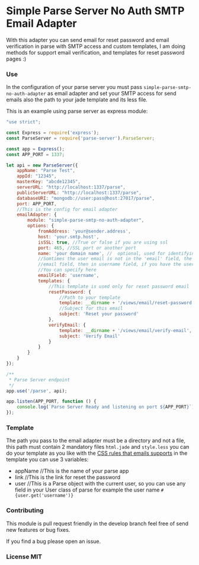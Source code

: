 # Simple Parse Server No Auth SMTP Email Adapter

With this adapter you can send email for reset password and email verification in parse with SMTP access and custom templates, I am doing methods for support email verification, and templates for reset password pages :)

### Use

In the configuration of your parse server you must pass `simple-parse-smtp-no-auth-adapter` as email adapter and set your SMTP access for send emails also the path to your jade template and its less file.

This is an example using parse server as express module:

```js
"use strict";

const Express = require('express');
const ParseServer = require('parse-server').ParseServer;

const app = Express();
const APP_PORT = 1337;

let api = new ParseServer({
	appName: "Parse Test",
	appId: "12345",
	masterKey: "abcde12345",
	serverURL: "http://localhost:1337/parse",
	publicServerURL: "http://localhost:1337/parse",
	databaseURI: "mongodb://user:pass@host:27017/parse",
	port: APP_PORT,
	//This is the config for email adapter
	emailAdapter: {
		module: "simple-parse-smtp-no-auth-adapter",
		options: {
			fromAddress: 'your@sender.address',
			host: 'your.smtp.host',
			isSSL: true, //True or false if you are using ssl
			port: 465, //SSL port or another port
			name: 'your domain name', //  optional, used for identifying to the server 
			//Somtimes the user email is not in the 'email' field, the email is search first in
			//email field, then in username field, if you have the user email in another field
			//You can specify here
			emailField: 'username', 
			templates: {
			    //This template is used only for reset password email
				resetPassword: {
				    //Path to your template
					template: __dirname + '/views/email/reset-password',
					//Subject for this email
					subject: 'Reset your password'
				},
				verifyEmail: {
				    template: __dirname + '/views/email/verify-email',
				    subject: 'Verify Email'
				}
			}
		}
	}
});

/**
 * Parse Server endpoint
 */
app.use('/parse', api);

app.listen(APP_PORT, function () {
	console.log(`Parse Server Ready and listening on port ${APP_PORT}`);
});
```

### Template
The path you pass to the email adapter must be a directory and not a file, this path must contain 2 mandatory files `html.jade` and `style.less` you can do your template as you like with the [CSS rules that emails supports](https://www.campaignmonitor.com/css/) in the template you can use 3 variables:

- appName //This is the name of your parse app
- link //This is the link for reset the password
- user //This is a Parse object with the current user, so you can use any field in your User class of parse for example the user name `#{user.get('username')}`

### Contributing
This module is pull request friendly in the develop branch feel free of send new features or bug fixes.

If you find a bug please open an issue.

### License MIT

